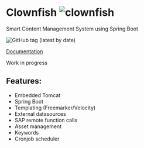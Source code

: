 # Clownfish ![clownfish](https://github.com/rawdog71/Clownfish/blob/master/clownfish/src/main/webapp/WEB-INF/images/clownfish-48.png)
Smart Content Management System using Spring Boot

![GitHub tag (latest by date)](https://img.shields.io/github/v/tag/rawdog71/Clownfish)

[Documentation](https://github.com/rawdog71/Clownfish/wiki)

Work in progress

## Features:
- Embedded Tomcat
- Spring Boot
- Templating (Freemarker/Velocity)
- External datasources
- SAP remote function calls
- Asset management
- Keywords
- Cronjob scheduler
